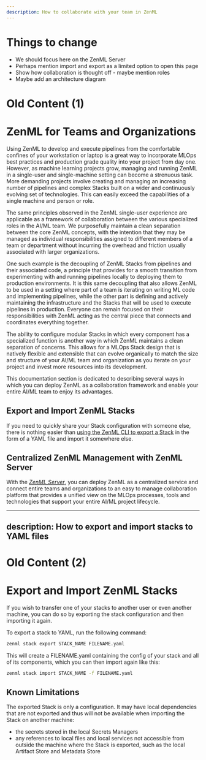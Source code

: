 ```yaml
---
description: How to collaborate with your team in ZenML
---
```


# Things to change

- We should focus here on the ZenML Server
- Perhaps mention import and export as a limited option to open this page
- Show how collaboration is thought off - maybe mention roles
- Maybe add an architecture diagram


# Old Content (1)

# ZenML for Teams and Organizations

Using ZenML to develop and execute pipelines from the comfortable confines of
your workstation or laptop is a great way to incorporate MLOps best practices
and production grade quality into your project from day one. However, as machine
learning projects grow, managing and running ZenML in a single-user and
single-machine setting can become a strenuous task. More demanding projects
involve creating and managing an increasing number of pipelines and complex
Stacks built on a wider and continuously evolving set of technologies. This can
easily exceed the capabilities of a single machine and person or role.

The same principles observed in the ZenML single-user experience are applicable
as a framework of collaboration between the various specialized roles in the
AI/ML team. We purposefully maintain a clean separation between the core ZenML
concepts, with the intention that they may be managed as individual
responsibilities assigned to different members of a team or department without
incurring the overhead and friction usually associated with larger
organizations.

One such example is the decoupling of ZenML Stacks from pipelines and their
associated code, a principle that provides for a smooth transition from
experimenting with and running pipelines locally to deploying them to production
environments. It is this same decoupling that also allows ZenML to be used
in a setting where part of a team is iterating on writing ML code and
implementing pipelines, while the other part is defining and actively
maintaining the infrastructure and the Stacks that will be used to execute
pipelines in production. Everyone can remain focused on their responsibilities
with ZenML acting as the central piece that connects and coordinates everything
together.

The ability to configure modular Stacks in which every component has a
specialized function is another way in which ZenML maintains a clean separation
of concerns. This allows for a MLOps Stack design that is natively flexible and
extensible that can evolve organically to match the size and structure
of your AI/ML team and organization as you iterate on your project and invest
more resources into its development.

This documentation section is dedicated to describing several ways in which you
can deploy ZenML as a collaboration framework and enable your entire AI/ML team
to enjoy its advantages.

## Export and Import ZenML Stacks

If you need to quickly share your Stack configuration with someone else, there
is nothing easier than [using the ZenML CLI to export a Stack](./stack-export-import.md)
in the form of a YAML file and import it somewhere else.

## Centralized ZenML Management with ZenML Server

With the [_ZenML Server_](./zenml-server.md), you can deploy ZenML as a centralized
service and connect entire teams and organizations to an easy to manage
collaboration platform that provides a unified view on the MLOps processes,
tools and technologies that support your entire AI/ML project lifecycle.

---
description: How to export and import stacks to YAML files
---

# Old Content (2)

# Export and Import ZenML Stacks

If you wish to transfer one of your stacks to another user or even another
machine, you can do so by exporting the stack configuration and then importing
it again.

To export a stack to YAML, run the following command:

```bash
zenml stack export STACK_NAME FILENAME.yaml
```

This will create a FILENAME.yaml containing the config of your stack and all
of its components, which you can then import again like this:

```bash
zenml stack import STACK_NAME -f FILENAME.yaml
```

## Known Limitations

The exported Stack is only a configuration. It may have local dependencies
that are not exported and thus will not be available when importing the Stack
on another machine:

* the secrets stored in the local Secrets Managers
* any references to local files and local services not accessible from outside
the machine where the Stack is exported, such as the local Artifact Store and
Metadata Store